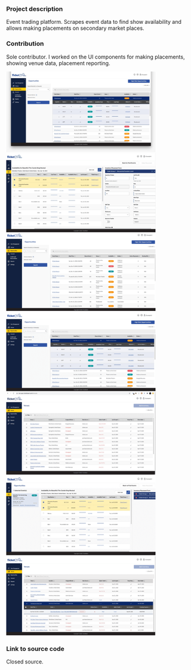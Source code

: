 ### Project description
Event trading platform. 
Scrapes event data to find show availability and allows making placements on secondary market places.

### Contribution 
Sole contributor.
I worked on the UI components for making placements, showing venue data, placement reporting.

<div>
<a href="url"><img src="./HighRiskOpportunities.jpeg" width="400"></a>
<a href="url"><img src="./Inventory Placement Form.png" width="400"></a>
<a href="url"><img src="./OportunitiesTable-closed.png" width="400"></a>
<a href="url"><img src="./OportunitiesTable-expanded.png" width="400"></a>
<a href="url"><img src="./Search on Venues.png" width="400"></a>
<a href="url"><img src="./Selected Events.png" width="400"></a>
<a href="url"><img src="./Venues-table.png" width="400"></a>
</div>


### Link to source code 
Closed source.
